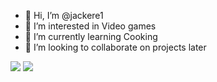 - 👋 Hi, I’m @jackere1
- 👀 I’m interested in Video games
- 🌱 I’m currently learning Cooking
- 💞️ I’m looking to collaborate on projects later
<img src="https://miro.medium.com/max/1000/1*XrEWAu1sgFkZ4IQtG3DMmg.gif" style="text-align: center"/>

<script src="https://aframe.io/releases/1.3.0/aframe.min.js"></script>
<a-scene>
<a-assets>
    <img id="sky" src="panaroma.jpg"/>
</a-assets>
<a-sky
    src="#sky"
></a-sky>
<!-- Sun -->
<a-sphere 
  color="#F5C85D"
  position="-13 2 -10" 
  radius="4"></a-sphere>

<!-- Mercury -->
<a-sphere
  color="#AF886D"
  position="-7 2 -10"
  radius=".25"></a-sphere>

<!-- Venus -->
<a-sphere 
  color="#ECBFBF"
  position="-5 2 -10" 
  radius=".5"></a-sphere>

<!-- Earth -->
<a-sphere 
  color="#6DCBE7"
  position="-3 2 -10" 
  radius=".5"></a-sphere>

<!-- Mars -->
<a-sphere 
  color="#CF503A"
  position="-1 2 -10" 
  radius=".25"></a-sphere>

<!-- Jupiter -->
<a-sphere 
  color="#C9957A"
  position="1 2 -10"
  radius="1"></a-sphere>

<!-- Saturn -->
<a-sphere 
  color="#F8EC99"
  position="4 2 -10" 
  radius=".8"></a-sphere>

<!-- Uranus -->
<a-sphere 
  color="#73AAF8"
  position="7 2 -10"
  radius=".75"></a-sphere>

<!-- Neptune -->
<a-sphere 
  color="#3453BD"
  position="10 2 -10" 
  radius=".75"></a-sphere>

<!-- The other not-so-basic planets. These have rings around them. The rings are made of torii (singular torus) a shape that can be used to make donuts, tubes and yes, ring shapes -->
<a-entity id="saturn-container" position="4 2 -10">
  <a-sphere position="0 0 0 " radius=".8" color="#F8EC99" id="saturn"></a-sphere>
  <a-torus id="saturn-ring-1" color="#57524A" segments-tubular="50" radius="3.2" radius-tubular="0.1" rotation="90 0 0" scale=".44 .44 0.04"></a-torus>
  <a-torus id="saturn-ring-2" color="#A29A87" segments-tubular="50" radius="2.4" radius-tubular="0.2" rotation="90 0 0" scale=".44 .44 0.04"></a-torus>
</a-entity>

<a-entity id="uranus-container" position="7 2 -10">
  <a-sphere id="uranus" radius=".75" color="#73AAF8"></a-sphere>
  <a-torus id="uranus-ring" color="#FFFFFF" segments-tubular="50" radius="1.5" radius-tubular="0.01" rotation="-10 90 0" scale=".75 .75 0.075"></a-torus>
</a-entity>

</a-scene>

<!---
jackere1/jackere1 is a ✨ special ✨ repository because its `README.md` (this file) appears on your GitHub profile.
You can click the Preview link to take a look at your changes.
--->

